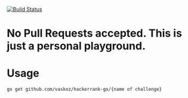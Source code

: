 [![Build Status](https://travis-ci.org/vaskoz/hackerrank-go.svg?branch=master)](https://travis-ci.org/vaskoz/hackerrank-go)

# No Pull Requests accepted. This is just a personal playground.

# Usage
```
go get github.com/vaskoz/hackerrank-go/{name of challenge}
```
